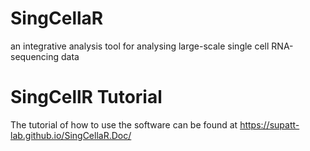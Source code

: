 # SingCellaR
an integrative analysis tool for analysing large-scale single cell RNA-sequencing data

# SingCellR Tutorial

The tutorial of how to use the software can be found at https://supatt-lab.github.io/SingCellaR.Doc/
